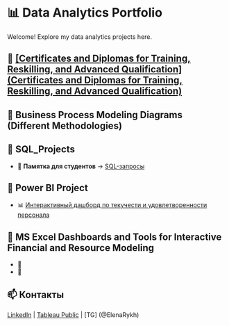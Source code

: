 # 📊 Data Analytics Portfolio  
Welcome! Explore my data analytics projects here.

## 🔹 [[Certificates and Diplomas for Training, Reskilling, and Advanced Qualification](Certificates and Diplomas for Training, Reskilling, and Advanced Qualification)](https://github.com/Elena-Rykh/data-analytics-portfolio/tree/9d90709821b92d7c1303565e0e0cf866bc115a6f/Certificates%20and%20Diplomas%20for%20Training%2C%20Reskilling%2C%20and%20Advanced%20Qualification)

## 🔹 Business Process Modeling Diagrams (Different Methodologies)


## 🔹 SQL_Projects
- 📌 **Памятка для студентов** → [SQL-запросы](https://github.com/ВАШ_ЛОГИН/data-analytics-portfolio/sql_projects)  

## 🔹 Power BI Project 
- 📊 [Интерактивный дашборд по текучести и удовлетворенности персонала](https://app.powerbi.com/...)  

## 🔹 MS Excel Dashboards and Tools for Interactive Financial and Resource Modeling
- 📌
- 📌

## 📫 Контакты  
[LinkedIn](https://www.linkedin.com/in/elena-rykhlova-82965623a ) | [Tableau Public](https://public.tableau.com/profile/ВАШ_ЛИНК/)  | [TG] (@ElenaRykh)
